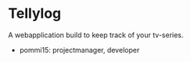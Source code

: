 # Tellylog
A webapplication build to keep track of your tv-series.
* pommi15: projectmanager, developer
